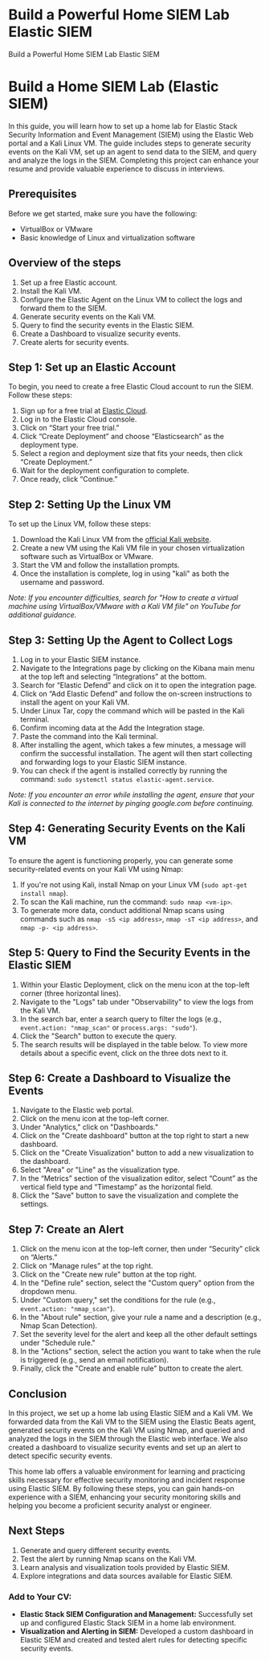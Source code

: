 # Build a Powerful Home SIEM Lab Elastic SIEM 
 Build a Powerful Home SIEM Lab Elastic SIEM 
 # Build a Home SIEM Lab (Elastic SIEM)

In this guide, you will learn how to set up a home lab for Elastic Stack Security Information and Event Management (SIEM) using the Elastic Web portal and a Kali Linux VM. The guide includes steps to generate security events on the Kali VM, set up an agent to send data to the SIEM, and query and analyze the logs in the SIEM. Completing this project can enhance your resume and provide valuable experience to discuss in interviews.

## Prerequisites
Before we get started, make sure you have the following:
- VirtualBox or VMware
- Basic knowledge of Linux and virtualization software

## Overview of the steps
1. Set up a free Elastic account.
2. Install the Kali VM.
3. Configure the Elastic Agent on the Linux VM to collect the logs and forward them to the SIEM.
4. Generate security events on the Kali VM.
5. Query to find the security events in the Elastic SIEM.
6. Create a Dashboard to visualize security events.
7. Create alerts for security events.

## Step 1: Set up an Elastic Account

To begin, you need to create a free Elastic Cloud account to run the SIEM. Follow these steps:
1. Sign up for a free trial at [Elastic Cloud](https://cloud.elastic.co/).
2. Log in to the Elastic Cloud console.
3. Click on “Start your free trial.”
4. Click “Create Deployment” and choose “Elasticsearch” as the deployment type.
5. Select a region and deployment size that fits your needs, then click “Create Deployment.”
6. Wait for the deployment configuration to complete.
7. Once ready, click “Continue.”

## Step 2: Setting Up the Linux VM

To set up the Linux VM, follow these steps:
1. Download the Kali Linux VM from the [official Kali website](https://www.kali.org/downloads/).
2. Create a new VM using the Kali VM file in your chosen virtualization software such as VirtualBox or VMware.
3. Start the VM and follow the installation prompts.
4. Once the installation is complete, log in using "kali" as both the username and password.

*Note: If you encounter difficulties, search for "How to create a virtual machine using VirtualBox/VMware with a Kali VM file" on YouTube for additional guidance.*

## Step 3: Setting Up the Agent to Collect Logs

1. Log in to your Elastic SIEM instance.
2. Navigate to the Integrations page by clicking on the Kibana main menu at the top left and selecting “Integrations” at the bottom.
3. Search for “Elastic Defend” and click on it to open the integration page.
4. Click on “Add Elastic Defend” and follow the on-screen instructions to install the agent on your Kali VM.
5. Under Linux Tar, copy the command which will be pasted in the Kali terminal.
6. Confirm incoming data at the Add the Integration stage.
7. Paste the command into the Kali terminal.
8. After installing the agent, which takes a few minutes, a message will confirm the successful installation. The agent will then start collecting and forwarding logs to your Elastic SIEM instance.
9. You can check if the agent is installed correctly by running the command: `sudo systemctl status elastic-agent.service`.

*Note: If you encounter an error while installing the agent, ensure that your Kali is connected to the internet by pinging google.com before continuing.*

## Step 4: Generating Security Events on the Kali VM

To ensure the agent is functioning properly, you can generate some security-related events on your Kali VM using Nmap:
1. If you're not using Kali, install Nmap on your Linux VM (`sudo apt-get install nmap`).
2. To scan the Kali machine, run the command: `sudo nmap <vm-ip>`.
3. To generate more data, conduct additional Nmap scans using commands such as `nmap -sS <ip address>`, `nmap -sT <ip address>`, and `nmap -p- <ip address>`.

## Step 5: Query to Find the Security Events in the Elastic SIEM

1. Within your Elastic Deployment, click on the menu icon at the top-left corner (three horizontal lines).
2. Navigate to the "Logs" tab under "Observability" to view the logs from the Kali VM.
3. In the search bar, enter a search query to filter the logs (e.g., `event.action: "nmap_scan"` or `process.args: "sudo"`).
4. Click the "Search" button to execute the query.
5. The search results will be displayed in the table below. To view more details about a specific event, click on the three dots next to it.

## Step 6: Create a Dashboard to Visualize the Events

1. Navigate to the Elastic web portal.
2. Click on the menu icon at the top-left corner.
3. Under "Analytics," click on "Dashboards."
4. Click on the "Create dashboard" button at the top right to start a new dashboard.
5. Click on the "Create Visualization" button to add a new visualization to the dashboard.
6. Select "Area" or "Line" as the visualization type.
7. In the “Metrics” section of the visualization editor, select “Count” as the vertical field type and “Timestamp” as the horizontal field.
8. Click the "Save" button to save the visualization and complete the settings.

## Step 7: Create an Alert

1. Click on the menu icon at the top-left corner, then under “Security” click on “Alerts.”
2. Click on “Manage rules” at the top right.
3. Click on the "Create new rule" button at the top right.
4. In the "Define rule" section, select the "Custom query" option from the dropdown menu.
5. Under "Custom query," set the conditions for the rule (e.g., `event.action: "nmap_scan"`).
6. In the "About rule" section, give your rule a name and a description (e.g., Nmap Scan Detection).
7. Set the severity level for the alert and keep all the other default settings under "Schedule rule."
8. In the "Actions" section, select the action you want to take when the rule is triggered (e.g., send an email notification).
9. Finally, click the "Create and enable rule" button to create the alert.

## Conclusion

In this project, we set up a home lab using Elastic SIEM and a Kali VM. We forwarded data from the Kali VM to the SIEM using the Elastic Beats agent, generated security events on the Kali VM using Nmap, and queried and analyzed the logs in the SIEM through the Elastic web interface. We also created a dashboard to visualize security events and set up an alert to detect specific security events.

This home lab offers a valuable environment for learning and practicing skills necessary for effective security monitoring and incident response using Elastic SIEM. By following these steps, you can gain hands-on experience with a SIEM, enhancing your security monitoring skills and helping you become a proficient security analyst or engineer.

## Next Steps
1. Generate and query different security events.
2. Test the alert by running Nmap scans on the Kali VM.
3. Learn analysis and visualization tools provided by Elastic SIEM.
4. Explore integrations and data sources available for Elastic SIEM.

### Add to Your CV:
- **Elastic Stack SIEM Configuration and Management:** Successfully set up and configured Elastic Stack SIEM in a home lab environment.
- **Visualization and Alerting in SIEM:** Developed a custom dashboard in Elastic SIEM and created and tested alert rules for detecting specific security events.



